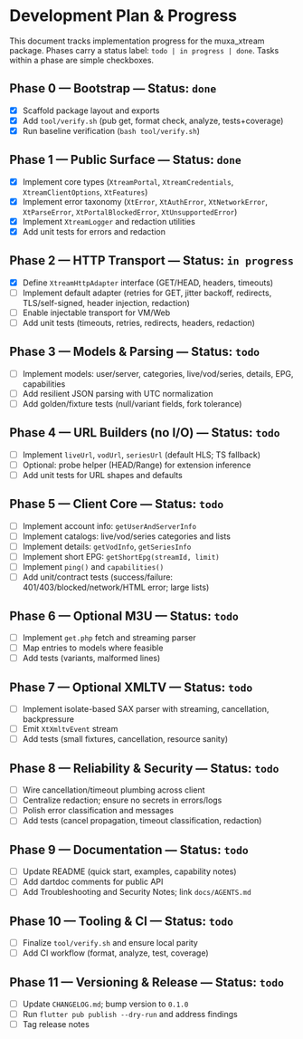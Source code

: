 # Development Plan & Progress

This document tracks implementation progress for the muxa_xtream package. Phases carry a status label: `todo | in progress | done`. Tasks within a phase are simple checkboxes.

## Phase 0 — Bootstrap — Status: `done`
- [x] Scaffold package layout and exports
- [x] Add `tool/verify.sh` (pub get, format check, analyze, tests+coverage)
- [x] Run baseline verification (`bash tool/verify.sh`)

## Phase 1 — Public Surface — Status: `done`
- [x] Implement core types (`XtreamPortal`, `XtreamCredentials`, `XtreamClientOptions`, `XtFeatures`)
- [x] Implement error taxonomy (`XtError`, `XtAuthError`, `XtNetworkError`, `XtParseError`, `XtPortalBlockedError`, `XtUnsupportedError`)
- [x] Implement `XtreamLogger` and redaction utilities
- [x] Add unit tests for errors and redaction

## Phase 2 — HTTP Transport — Status: `in progress`
- [x] Define `XtreamHttpAdapter` interface (GET/HEAD, headers, timeouts)
- [ ] Implement default adapter (retries for GET, jitter backoff, redirects, TLS/self-signed, header injection, redaction)
- [ ] Enable injectable transport for VM/Web
- [ ] Add unit tests (timeouts, retries, redirects, headers, redaction)

## Phase 3 — Models & Parsing — Status: `todo`
- [ ] Implement models: user/server, categories, live/vod/series, details, EPG, capabilities
- [ ] Add resilient JSON parsing with UTC normalization
- [ ] Add golden/fixture tests (null/variant fields, fork tolerance)

## Phase 4 — URL Builders (no I/O) — Status: `todo`
- [ ] Implement `liveUrl`, `vodUrl`, `seriesUrl` (default HLS; TS fallback)
- [ ] Optional: probe helper (HEAD/Range) for extension inference
- [ ] Add unit tests for URL shapes and defaults

## Phase 5 — Client Core — Status: `todo`
- [ ] Implement account info: `getUserAndServerInfo`
- [ ] Implement catalogs: live/vod/series categories and lists
- [ ] Implement details: `getVodInfo`, `getSeriesInfo`
- [ ] Implement short EPG: `getShortEpg(streamId, limit)`
- [ ] Implement `ping()` and `capabilities()`
- [ ] Add unit/contract tests (success/failure: 401/403/blocked/network/HTML error; large lists)

## Phase 6 — Optional M3U — Status: `todo`
- [ ] Implement `get.php` fetch and streaming parser
- [ ] Map entries to models where feasible
- [ ] Add tests (variants, malformed lines)

## Phase 7 — Optional XMLTV — Status: `todo`
- [ ] Implement isolate-based SAX parser with streaming, cancellation, backpressure
- [ ] Emit `XtXmltvEvent` stream
- [ ] Add tests (small fixtures, cancellation, resource sanity)

## Phase 8 — Reliability & Security — Status: `todo`
- [ ] Wire cancellation/timeout plumbing across client
- [ ] Centralize redaction; ensure no secrets in errors/logs
- [ ] Polish error classification and messages
- [ ] Add tests (cancel propagation, timeout classification, redaction)

## Phase 9 — Documentation — Status: `todo`
- [ ] Update README (quick start, examples, capability notes)
- [ ] Add dartdoc comments for public API
- [ ] Add Troubleshooting and Security Notes; link `docs/AGENTS.md`

## Phase 10 — Tooling & CI — Status: `todo`
- [ ] Finalize `tool/verify.sh` and ensure local parity
- [ ] Add CI workflow (format, analyze, test, coverage)

## Phase 11 — Versioning & Release — Status: `todo`
- [ ] Update `CHANGELOG.md`; bump version to `0.1.0`
- [ ] Run `flutter pub publish --dry-run` and address findings
- [ ] Tag release notes
